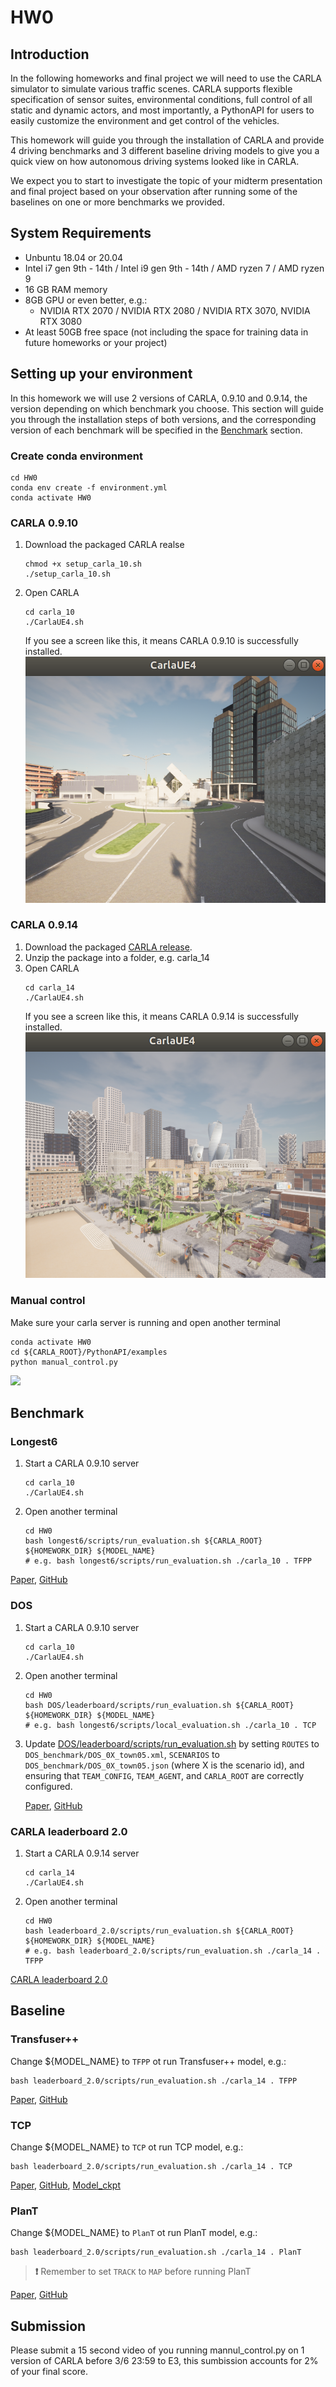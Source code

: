 # HW0
## Introduction
In the following homeworks and final project we will need to use the CARLA simulator to simulate various traffic scenes. CARLA supports flexible specification of sensor suites, environmental conditions, full control of all static and dynamic actors, and most importantly, a PythonAPI for users to easily customize the environment and get control of the vehicles. 

This homework will guide you through the installation of CARLA and provide 4 driving benchmarks and 3 different baseline driving models to give you a quick view on how autonomous driving systems looked like in CARLA.

We expect you to start to investigate the topic of your midterm presentation and final project based on your observation after running some of the baselines on one or more benchmarks we provided.

## System Requirements
- Unbuntu 18.04 or 20.04
- Intel i7 gen 9th - 14th / Intel i9 gen 9th - 14th / AMD ryzen 7 / AMD ryzen 9
- 16 GB RAM memory
- 8GB GPU or even better, e.g.:
  - NVIDIA RTX 2070 / NVIDIA RTX 2080 / NVIDIA RTX 3070, NVIDIA RTX 3080 
- At least 50GB free space (not including the space for training data in future homeworks or your project)

## Setting up your environment
In this homework we will use 2 versions of CARLA, 0.9.10 and 0.9.14, the version depending on which benchmark you choose. This section will guide you through the installation steps of both versions, and the corresponding version of each benchmark will be specified  in the [Benchmark](#benchmark) section.

### Create conda environment
```shell
cd HW0
conda env create -f environment.yml
conda activate HW0
```

### CARLA 0.9.10
  1. Download the packaged CARLA realse  
      ```shell
      chmod +x setup_carla_10.sh
      ./setup_carla_10.sh
      ```
  2. Open CARLA
      ```shell
      cd carla_10
      ./CarlaUE4.sh
      ``` 
      If you see a screen like this, it means CARLA 0.9.10 is successfully installed.
      ![](./assets/carla_10_example.png)


### CARLA 0.9.14
  1. Download the packaged [CARLA release](https://leaderboard-public-contents.s3.us-west-2.amazonaws.com/CARLA_Leaderboard_2.0.tar.xz).
  2. Unzip the package into a folder, e.g. carla_14
  3. Open CARLA
      ```shell
      cd carla_14
      ./CarlaUE4.sh
      ``` 
      If you see a screen like this, it means CARLA 0.9.14 is successfully installed.
      ![](./assets/carla_14_example.png)

### Manual control
  Make sure your carla server is running and open another terminal
  ```shell
  conda activate HW0
  cd ${CARLA_ROOT}/PythonAPI/examples
  python manual_control.py
  ``` 
  ![](./assets/example.gif)

## Benchmark
### Longest6
1. Start a CARLA 0.9.10 server
    ```shell
    cd carla_10
    ./CarlaUE4.sh
    ```
2. Open another terminal
    ```shell
    cd HW0
    bash longest6/scripts/run_evaluation.sh ${CARLA_ROOT} ${HOMEWORK_DIR} ${MODEL_NAME}
    # e.g. bash longest6/scripts/run_evaluation.sh ./carla_10 . TFPP
    ```


[Paper](https://www.cvlibs.net/publications/Chitta2022PAMI.pdf), [GitHub](https://github.com/autonomousvision/transfuser?tab=readme-ov-file)

### DOS
1. Start a CARLA 0.9.10 server
    ```shell
    cd carla_10
    ./CarlaUE4.sh
    ```
2. Open another terminal
    ```shell
    cd HW0
    bash DOS/leaderboard/scripts/run_evaluation.sh ${CARLA_ROOT} ${HOMEWORK_DIR} ${MODEL_NAME}
    # e.g. bash longest6/scripts/local_evaluation.sh ./carla_10 . TCP
    ```
3. Update [DOS/leaderboard/scripts/run_evaluation.sh](./DOS/leaderboard/scripts/run_evaluation.sh) by setting `ROUTES` to `DOS_benchmark/DOS_0X_town05.xml`, `SCENARIOS` to `DOS_benchmark/DOS_0X_town05.json` (where X is the scenario id), and ensuring that `TEAM_CONFIG`, `TEAM_AGENT`, and `CARLA_ROOT` are correctly configured.

    [Paper](https://arxiv.org/pdf/2305.10507.pdf), [GitHub](https://github.com/opendilab/DOS)



### CARLA leaderboard 2.0
1. Start a CARLA 0.9.14 server
    ```shell
    cd carla_14
    ./CarlaUE4.sh
    ```
2. Open another terminal
    ```shell
    cd HW0
    bash leaderboard_2.0/scripts/run_evaluation.sh ${CARLA_ROOT} ${HOMEWORK_DIR} ${MODEL_NAME}
    # e.g. bash leaderboard_2.0/scripts/run_evaluation.sh ./carla_14 . TFPP
  [CARLA leaderboard 2.0](https://leaderboard.carla.org/get_started/)

## Baseline
### Transfuser++
  Change ${MODEL_NAME} to `TFPP` ot run Transfuser++ model, e.g.:
  ```shell
  bash leaderboard_2.0/scripts/run_evaluation.sh ./carla_14 . TFPP
  ```
  
  [Paper](https://arxiv.org/pdf/2306.07957.pdf), [GitHub](https://github.com/autonomousvision/carla_garage)

### TCP
  Change ${MODEL_NAME} to `TCP` ot run TCP model, e.g.:
  ```shell
  bash leaderboard_2.0/scripts/run_evaluation.sh ./carla_14 . TCP
  ```
  [Paper](https://arxiv.org/pdf/2206.08129.pdf), [GitHub](https://github.com/OpenDriveLab/TCP), [Model_ckpt](https://hkustconnect-my.sharepoint.com/personal/qzhangcb_connect_ust_hk/_layouts/15/onedrive.aspx?id=%2Fpersonal%2Fqzhangcb%5Fconnect%5Fust%5Fhk%2FDocuments%2FPublic%5FShared%5FOnline%2FPre%2Dtrain%20weights%2FTPC%5FTrained%5FModel%2Fbest%5Fmodel%2Eckpt&parent=%2Fpersonal%2Fqzhangcb%5Fconnect%5Fust%5Fhk%2FDocuments%2FPublic%5FShared%5FOnline%2FPre%2Dtrain%20weights%2FTPC%5FTrained%5FModel&ga=1)

### PlanT
  Change ${MODEL_NAME} to `PlanT` ot run PlanT model, e.g.:
  ```shell
  bash leaderboard_2.0/scripts/run_evaluation.sh ./carla_14 . PlanT
  ```
  > **:heavy_exclamation_mark:**
  > Remember to set `TRACK` to `MAP` before running PlanT
  
  [Paper](https://arxiv.org/pdf/2210.14222.pdf), [GitHub](https://github.com/autonomousvision/plant)

## Submission
Please submit a 15 second video of you running mannul_control.py on 1 version of CARLA before 3/6 23:59 to E3, this sumbission accounts for 2% of your final score. 